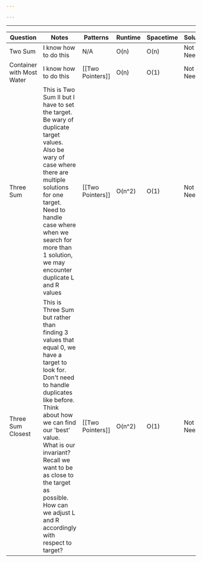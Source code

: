 ```yaml
---

---
```


---
| Question                  | Notes                                                                                                                                                                                                                                                                                                                                   |  Patterns   | Runtime | Spacetime | Solution| Solved? |
| ------------------------- | --------------------------------------------------------------------------------------------------------------------------------------------------------------------------------------------------------------------------------------------------------------------------------------------------------------------------------------- | --- | ------- | --------- | ---------------- | ------- |
| Two Sum                   | I know how to do this                                                                                                                                                                                                                                                                                                                   |   N/A  | O(n)    | O(n)      | Not Needed       | Yes     |
| Container with Most Water | I know how to do this                                                                                                                                                                                                                                                                                                                   |  [[Two Pointers]] | O(n)    | O(1)      | Not Needed       | Yes     |
| Three Sum                 | This is Two Sum II but I have to set the target. Be wary of duplicate target values. Also be wary of case where there are multiple solutions for one target. Need to handle case where when we search for more than 1 solution, we may encounter duplicate L and R values                                                               |  [[Two Pointers]]   | O(n^2)  | O(1)      | Not Needed       | Yes     |
| Three Sum Closest         | This is Three Sum but rather than finding 3 values that equal 0, we have a target to look for. Don't need to handle duplicates like before. Think about how we can find our 'best' value. What is our invariant? Recall we want to be as close to the target as possible. How can we adjust L and R accordingly with respect to target? |  [[Two Pointers]]  | O(n^2)  | O(1)      | Not Needed       | Yes     |

